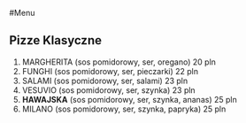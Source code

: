 #Menu

## Pizze Klasyczne

1. MARGHERITA (sos pomidorowy, ser, oregano) 20 pln
2. FUNGHI (sos pomidorowy, ser, pieczarki)  22 pln
3. SALAMI (sos pomidorowy, ser, salami)  23 pln
4. VESUVIO (sos pomidorowy, ser, szynka)  23 pln
5. **HAWAJSKA** (sos pomidorowy, ser, szynka, ananas)  25  pln
6. MILANO (sos pomidorowy, ser, szynka, papryka)  25 pln
